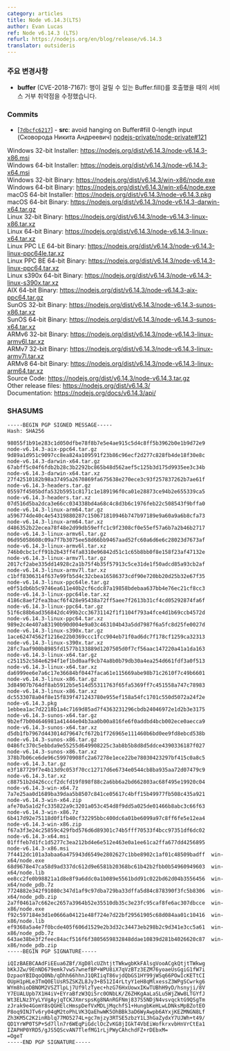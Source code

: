 ```yaml
---
category: articles
title: Node v6.14.3(LTS)
author: Evan Lucas
ref: Node v6.14.3 (LTS)
refurl: https://nodejs.org/en/blog/release/v6.14.3
translator: outsideris
---
```


<!--
### Notable Changes

* **buffer** (CVE-2018-7167): Fixes Denial of Service vulnerability where calling Buffer.fill() could hang
-->

### 주요 변경사항

* **buffer** (CVE-2018-7167): 행이 걸릴 수 있는 Buffer.fill()를 호출했을 때의 서비스 거부 취약점을 수정했습니다.

### Commits

* [[`7dbcfc6217`](https://github.com/nodejs/node/commit/7dbcfc6217)] - **src**: avoid hanging on Buffer#fill 0-length input (Сковорода Никита Андреевич) [nodejs-private/node-private#121](https://github.com/nodejs-private/node-private/pull/121)

Windows 32-bit Installer: https://nodejs.org/dist/v6.14.3/node-v6.14.3-x86.msi<br>
Windows 64-bit Installer: https://nodejs.org/dist/v6.14.3/node-v6.14.3-x64.msi<br>
Windows 32-bit Binary: https://nodejs.org/dist/v6.14.3/win-x86/node.exe<br>
Windows 64-bit Binary: https://nodejs.org/dist/v6.14.3/win-x64/node.exe<br>
macOS 64-bit Installer: https://nodejs.org/dist/v6.14.3/node-v6.14.3.pkg<br>
macOS 64-bit Binary: https://nodejs.org/dist/v6.14.3/node-v6.14.3-darwin-x64.tar.gz<br>
Linux 32-bit Binary: https://nodejs.org/dist/v6.14.3/node-v6.14.3-linux-x86.tar.xz<br>
Linux 64-bit Binary: https://nodejs.org/dist/v6.14.3/node-v6.14.3-linux-x64.tar.xz<br>
Linux PPC LE 64-bit Binary: https://nodejs.org/dist/v6.14.3/node-v6.14.3-linux-ppc64le.tar.xz<br>
Linux PPC BE 64-bit Binary: https://nodejs.org/dist/v6.14.3/node-v6.14.3-linux-ppc64.tar.xz<br>
Linux s390x 64-bit Binary: https://nodejs.org/dist/v6.14.3/node-v6.14.3-linux-s390x.tar.xz<br>
AIX 64-bit Binary: https://nodejs.org/dist/v6.14.3/node-v6.14.3-aix-ppc64.tar.gz<br>
SunOS 32-bit Binary: https://nodejs.org/dist/v6.14.3/node-v6.14.3-sunos-x86.tar.xz<br>
SunOS 64-bit Binary: https://nodejs.org/dist/v6.14.3/node-v6.14.3-sunos-x64.tar.xz<br>
ARMv6 32-bit Binary: https://nodejs.org/dist/v6.14.3/node-v6.14.3-linux-armv6l.tar.xz<br>
ARMv7 32-bit Binary: https://nodejs.org/dist/v6.14.3/node-v6.14.3-linux-armv7l.tar.xz<br>
ARMv8 64-bit Binary: https://nodejs.org/dist/v6.14.3/node-v6.14.3-linux-arm64.tar.xz<br>
Source Code: https://nodejs.org/dist/v6.14.3/node-v6.14.3.tar.gz<br>
Other release files: https://nodejs.org/dist/v6.14.3/<br>
Documentation: https://nodejs.org/docs/v6.14.3/api/

<h3 id="shasums">SHASUMS</h3>

```
-----BEGIN PGP SIGNED MESSAGE-----
Hash: SHA256

98055f1b91e283c1d050dfbe78f8b7e5e4ae915c5d4c8ff5b3962b0e1b9d72e9  node-v6.14.3-aix-ppc64.tar.gz
9d89a1d951c9097cc8ea824a109591f23b86c96ecf2d277c828fb4de18f30e8c  node-v6.14.3-darwin-x64.tar.gz
67abff5c04f6fdb2b28c3b2292bc865b48d562aef5c125b3d175d9935ee3c34b  node-v6.14.3-darwin-x64.tar.xz
27f42510182b98a37495a2670869fa675638e270ece3c93f257837262b7ae61f  node-v6.14.3-headers.tar.gz
05597f4505bdfa532b5951c8171c1e189196f0ca01e28873ce94b2e655339ca5  node-v6.14.3-headers.tar.xz
07d516d5ba2dca3e66cc034338bd4a68c4c8d3b6c1976feb22c508543f9bffa0  node-v6.14.3-linux-arm64.tar.gz
a596774de40c4e54319880287c150671810946b747b97189e9a60a9a6b8cfa73  node-v6.14.3-linux-arm64.tar.xz
d486352b22ecea78f48e2d99db59effc1c9f2308cf0e55ef57a6b7a2b46b2717  node-v6.14.3-linux-armv6l.tar.gz
06d95058608c09a7f7b3075ee58d66bb9467aad52fc60a6d6e6c28023d7673af  node-v6.14.3-linux-armv6l.tar.xz
746b0cbc1cff91b2b43ff4fa8310e96842d51c1c65b8bb0f8e158f23af47132e  node-v6.14.3-linux-armv7l.tar.gz
2017cf2abe335dd14928c2a1b75f4b35f57913c5ce31de1f50adcd85a93cb2af  node-v6.14.3-linux-armv7l.tar.xz
c1bff8306314f637e99fb5d4c32cbea16586373cdf90e720bb20d25b32e67f35  node-v6.14.3-linux-ppc64le.tar.gz
e0f51db6b5c9746ea611e40b2cf6cdc87a19858bdebaa637bb4e76ec21cf8cc3  node-v6.14.3-linux-ppc64le.tar.xz
4186c8aef2fea3bacf6f428e95438a72ff5aee7f2613b31cf4cd05292874fa6f  node-v6.14.3-linux-ppc64.tar.gz
51f6c88b6ad356842dc499b2cc36731142f1f1104f793a4fce4d1b69ccb4572d  node-v6.14.3-linux-ppc64.tar.xz
989e2c4e407a83190b90d004e9a03c463104b43a5dd7987f6a5fc8d25fe0027d  node-v6.14.3-linux-s390x.tar.gz
1ace62474562f1216e22b0369ccc1fcc904eb71f0ad6dc7f178cf1259ca32313  node-v6.14.3-linux-s390x.tar.xz
28fc7aaf900b8985fd1577b133889d1207505d0f7cf56aac147220a41a1da163  node-v6.14.3-linux-x64.tar.gz
c251152c584e6294f1ef1bd0aaf9cb74a8b0b79db30a4ea254d661fdf3a0f513  node-v6.14.3-linux-x64.tar.xz
da6999ee6e7a6c17e36684bf0447faca61e115669abe98b71c2610f7c49b6601  node-v6.14.3-linux-x86.tar.gz
3d84907b764df8ab5912b5e514d55311763f65fa5369ff7c451558a747c78983  node-v6.14.3-linux-x86.tar.xz
dc5533078a04f8e15f839f471243780e955ef158a54fc1701c550d5072a24f2e  node-v6.14.3.pkg
1ebbea1ac7d2218b1a4c7169d85ad7f4363231296cbdb24046972e1d2b3e3175  node-v6.14.3-sunos-x64.tar.gz
9b2ef7b004646981a41444e04b3aa0b00a816fe6f0addbd4bcb002ece0aecca9  node-v6.14.3-sunos-x64.tar.xz
d5db1fb7967d443014d79647cf672b1f726965e111460b6bd0ee9fd8ebcd538b  node-v6.14.3-sunos-x86.tar.gz
0486fc370c5ebbda9e55255d649908225c3ab8b5b8d8d5ddce4390336187f027  node-v6.14.3-sunos-x86.tar.xz
378b7b06ce6de96c59970908fc2a67278e1ece22be78030423297bf415c0a8c5  node-v6.14.3.tar.gz
e3f187729f7e4b13d9c053f70cc12717d6e6734e0544cb8ba935aa72d07479c9  node-v6.14.3.tar.xz
c88751b2d426cccf2dcfd19f898f88c2a6bb6a2bd662803ac68f495e19920c04  node-v6.14.3-win-x64.7z
7a7e25aa0d1689ba39daa5b8507c841ce05617c4bff15b49977fb508c435a921  node-v6.14.3-win-x64.zip
afe70a5a1d2fc335822a9c3201a053c454d8f9dd5a025de01466b8abc3c66f63  node-v6.14.3-win-x86.7z
6b417d92e75118d0f1fb40cf32295bbc400dc6a01be6099a97c8ff6fe5e12ea4  node-v6.14.3-win-x86.zip
f67a3f3e24c25859c429fbd576d6d89301c74b5fff70533f4bcc97351df6dc02  node-v6.14.3-x64.msi
01fffeb7d1fc1d5277c3ea212bd4e6e512e463e0a1ee61ca2ffa677dd4256895  node-v6.14.3-x86.msi
7f4412dc101a3abaa6a475943d6549e2802627c1bbe8902c1af01c48509badff  win-x64/node.exe
68d9678e47ca58d9ad337dc612d9e6581b20368bc61b42b2fbb0b54960949603  win-x64/node.lib
ee8cc2fe0b98821a1d8e8f9a6ddc0a1b089e5561bdd91c022bd62d04b3556456  win-x64/node_pdb.7z
7724882e342f91080c347d1af9c97dba729ba33dffa5d84c878390f3fc5b8306  win-x64/node_pdb.zip
2a7f0461a7c662ec2657a3964b52e35510db35c3e23fc95caf8fe6ac307dbcce  win-x86/node.exe
f92c597184e3d1e0666a04121e48f724e7d22bf29561905c68d084aa01c10416  win-x86/node.lib
ef9368a5a4e7f0bcde405f606d1529e2b3d32c34473eb298b2c9d341e3cc5a61  win-x86/node_pdb.7z
643ae38be3f2feec84acf516f6f3805659832848ddae10839d281b4026620c87  win-x86/node_pdb.zip
-----BEGIN PGP SIGNATURE-----

iQIzBAEBCAAdFiEEua6ZBf/XgD8lcUZhtjtTWkwgbKkFAlsgVooACgkQtjtTWkwg
bKkJZw/9EnND679emk7vwS7wnefBP+WPU8iX7qVzBTz3EZM76yoaeUsGgiG1fW7i
DzpaoYBIDqoQ0Nb/qDhh66hhnJ1QRIiqT86vjdQbGS1HY99jWSq66POwIcKETtCI
OUpH1pHLe3TmQ0ElUsR5ZSKZL8Jy3+B512I4rLtyY1eH8qMlxessZ3WPgSCwrkg6
WYm8hioDBNOM2VSZTlpLj7Uf9lzTyec+hzG76HxUowxIKwTUBhH9yD/hsnyji/8V
Y7EUALUpb7X1H4iV+EYraBfzW3Qi5rc0ONbLK/Z6ZHKgAaLaSLu5WjZWw8LTGYfJ
Wt3ELNz3YyLYVgAyjqTCKJXmrspsKg8NAnRGFNmj837S5NDjN4vsvqcktG9QSgTm
zJrak9e4GomY8sQGHElcHmspDefVxMDLjMqchfS1+HungbKeHLwLDNksMpBZotEO
P8oq9INJTv6ry04qM2toPhLVK3QaEhwWK5OhBBk3aD6WyAwpb6AYxjKEZMNGN8Lf
Zh3KM5C2K2inRblq77MO5274L+gc7mjzy3RTSE5zbzY1L3hGaZydxY7UJWh+t49/
QD1YrWP0TSP+Sd7lln7r6WEqPiGdclOcZvKG8jIGkT4VbEiWofkrxvbHnVrCtEa1
IZAPHP0YRD5/gJS5QScvAN7TlefMG1rLjPWyCAhchdFZ+rDEbxM=
=OgeT
-----END PGP SIGNATURE-----

```
